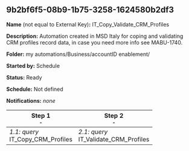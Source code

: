 ## 9b2bf6f5-08b9-1b75-3258-1624580b2df3

**Name** (not equal to External Key)**:** IT_Copy_Validate_CRM_Profiles

**Description:** Automation created in MSD Italy for coping and validating CRM profiles record data, in case you need more info see MABU-1740.

**Folder:** my automations/Business/accountID enablement/

**Started by:** Schedule

**Status:** Ready

**Schedule:** Not defined

**Notifications:** _none_


| Step 1<br>_<small>-</small>_ | Step 2<br>_<small>-</small>_ |
| --- | --- |
| _1.1: query_<br>IT_Copy_CRM_Profiles | _2.1: query_<br>IT_Validate_CRM_Profiles |

